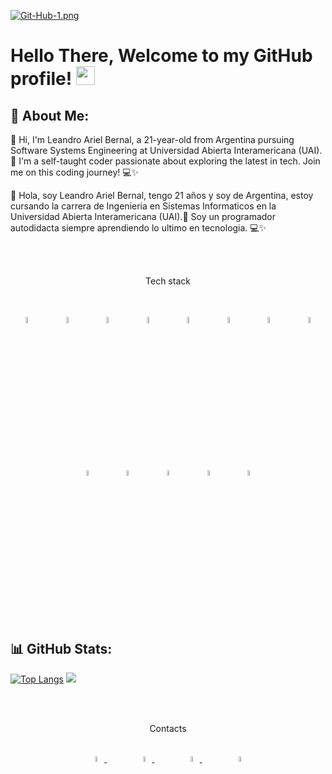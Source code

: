 [![Git-Hub-1.png](https://i.postimg.cc/pVY6rTyf/Git-Hub-1.png)](https://postimg.cc/rzsJYq1s)

# Hello There, Welcome to my GitHub profile! <img src="https://github.com/abdoachhoubi/abdoachhoubi/blob/main/gifs/Hi.gif" width="30"></h2>

## 💫 About Me:
👋 Hi, I'm Leandro Ariel Bernal, a 21-year-old from Argentina pursuing Software Systems Engineering at Universidad Abierta Interamericana (UAI).🚀 I'm a self-taught coder passionate about exploring the latest in tech. Join me on this coding journey! 💻✨

👋 Hola, soy Leandro Ariel Bernal, tengo 21 años y soy de Argentina, estoy cursando la carrera de Ingenieria en Sistemas Informaticos en la Universidad Abierta Interamericana (UAI).🚀 Soy un programador autodidacta siempre aprendiendo lo ultimo en tecnologia. 💻✨

<br><br>
<p align="center">Tech stack</p>
<br>
<p align="center">
    <img src=https://i.postimg.cc/vHyz4GXp/63065002cd563e1cd1cead28-eaadfe64.png style="width: 5%; height: auto" title="C#"/> &nbsp;&nbsp;&nbsp;&nbsp;&nbsp;&nbsp;&nbsp;&nbsp;
    <img src=https://i.postimg.cc/sxTpTZS0/Untitled-Project-removebg-preview.png style="width: 5%; height: auto" title=".NET Framework"/> &nbsp;&nbsp;&nbsp;&nbsp;&nbsp;&nbsp;&nbsp;&nbsp;
    <img src=https://i.postimg.cc/FKJx8zDn/sql-server.png style="width: 5%; height: auto" title="SQL"/> &nbsp;&nbsp;&nbsp;&nbsp;&nbsp;&nbsp;&nbsp;&nbsp;
    <img src=https://i.postimg.cc/xTBZYSGk/python.png style="width: 5%; height: auto" title="Python"/> &nbsp;&nbsp;&nbsp;&nbsp;&nbsp;&nbsp;&nbsp;&nbsp;
    <img src=https://i.postimg.cc/nr3NJjFB/2333390-html-html5-internet-website-85590.png style="width: 5%; height: auto" title="HTML"/> &nbsp;&nbsp;&nbsp;&nbsp;&nbsp;&nbsp;&nbsp;&nbsp;
    <img src=https://i.postimg.cc/KYYN6qKq/css3-02-icon-icons-com-50917.png style="width: 5%; height: auto" title="CSS"/> &nbsp;&nbsp;&nbsp;&nbsp;&nbsp;&nbsp;&nbsp;&nbsp;
    <img src=https://i.postimg.cc/j50DHCrH/javascript-icon-153511.png style="width: 5%; height: auto" title="JavaScript"/> &nbsp;&nbsp;&nbsp;&nbsp;&nbsp;&nbsp;&nbsp;&nbsp;
    <img src=https://i.postimg.cc/T1N3vdPp/google-cloud-icon-137536.png style="width: 5%; height: auto" title="Google Cloud Platform"/>
</p>
<br>
<p align="center">
    <img src=https://i.postimg.cc/SQMGbzzH/visual-studio-logo-icon-144753.png style="width: 5%; height: auto" title="Microsoft Visual Studio"/> &nbsp;&nbsp;&nbsp;&nbsp;&nbsp;&nbsp;&nbsp;&nbsp;
    <img src=https://i.postimg.cc/kGqGHZSJ/visual-studio-code-logo-icon-144754.png style="width: 5%; height: auto" title="Visual Studio Code"/> &nbsp;&nbsp;&nbsp;&nbsp;&nbsp;&nbsp;&nbsp;&nbsp;
    <img src=https://i.postimg.cc/P5bPhdtW/178968e5aaf0aa76e485bb427fcb3e3b9a97d97a.png style="width: 5%; height: auto" title="Sublime Text"/> &nbsp;&nbsp;&nbsp;&nbsp;&nbsp;&nbsp;&nbsp;&nbsp;
    <img src=https://i.postimg.cc/FRGFSFbZ/servidor-sql.png style="width: 5%; height: auto" title="Microsoft SQL Server 2019"/> &nbsp;&nbsp;&nbsp;&nbsp;&nbsp;&nbsp;&nbsp;&nbsp;
    <img src=https://i.postimg.cc/7LCd0Zf7/sqlite-logo-icon-249537.png style="width: 5%; height: auto" title="SQLite"/>
</p>
<br><br>


## 📊 GitHub Stats:
[![Top Langs](https://github-readme-stats.vercel.app/api/top-langs/?username=bernaleandro&layout=donut&theme=dark)](https://github.com/bernaleandro/github-readme-stats)
![](https://github-readme-streak-stats.herokuapp.com/?user=bernaleandro&theme=dark)

<br><br>
<p align="center">Contacts</p><br>
<div align="center">
    <a href="mailto:tu_correo@example.com"> 
  <img src="https://i.postimg.cc/X7xnkTNJ/email.png" style="width: 5%; height: auto" title="Email"/> 
    </a>&nbsp;&nbsp;&nbsp;&nbsp;&nbsp;&nbsp;&nbsp;&nbsp;&nbsp;&nbsp;&nbsp;
    <a href="https://linkedin.com/in/bernaleandro">
      <img src="https://i.postimg.cc/63CZm9Tn/sociallinkedin-member-70.png" style="width: 5%; height: auto" title="LinkedIn"/>
    </a>&nbsp;&nbsp;&nbsp;&nbsp;&nbsp;&nbsp;&nbsp;&nbsp;&nbsp;&nbsp;&nbsp;
    <a href="https://instagram.com/bernaleandro">
      <img src="https://i.postimg.cc/BnTQkM0L/instagram.png" style="width: 5%; height: auto" title="Instagram"/>
    </a>&nbsp;&nbsp;&nbsp;&nbsp;&nbsp;&nbsp;&nbsp;&nbsp;&nbsp;&nbsp;&nbsp;
    <a href="https://discord.com/users/ayaxblvck">
      <img src="https://i.postimg.cc/zfGgxQc7/discord.png" style="width: 5%; height: auto" title="Discord"/>
    </a>
</div>
<br>

